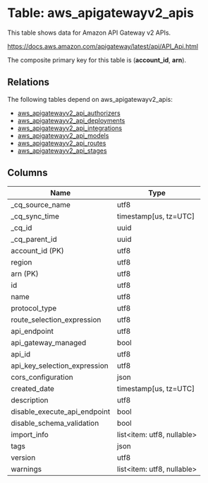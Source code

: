 # Table: aws_apigatewayv2_apis

This table shows data for Amazon API Gateway v2 APIs.

https://docs.aws.amazon.com/apigateway/latest/api/API_Api.html

The composite primary key for this table is (**account_id**, **arn**).

## Relations

The following tables depend on aws_apigatewayv2_apis:
  - [aws_apigatewayv2_api_authorizers](aws_apigatewayv2_api_authorizers)
  - [aws_apigatewayv2_api_deployments](aws_apigatewayv2_api_deployments)
  - [aws_apigatewayv2_api_integrations](aws_apigatewayv2_api_integrations)
  - [aws_apigatewayv2_api_models](aws_apigatewayv2_api_models)
  - [aws_apigatewayv2_api_routes](aws_apigatewayv2_api_routes)
  - [aws_apigatewayv2_api_stages](aws_apigatewayv2_api_stages)

## Columns

| Name          | Type          |
| ------------- | ------------- |
|_cq_source_name|utf8|
|_cq_sync_time|timestamp[us, tz=UTC]|
|_cq_id|uuid|
|_cq_parent_id|uuid|
|account_id (PK)|utf8|
|region|utf8|
|arn (PK)|utf8|
|id|utf8|
|name|utf8|
|protocol_type|utf8|
|route_selection_expression|utf8|
|api_endpoint|utf8|
|api_gateway_managed|bool|
|api_id|utf8|
|api_key_selection_expression|utf8|
|cors_configuration|json|
|created_date|timestamp[us, tz=UTC]|
|description|utf8|
|disable_execute_api_endpoint|bool|
|disable_schema_validation|bool|
|import_info|list<item: utf8, nullable>|
|tags|json|
|version|utf8|
|warnings|list<item: utf8, nullable>|